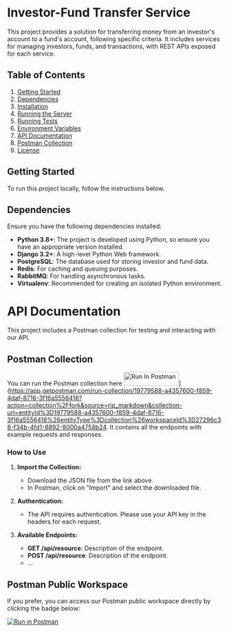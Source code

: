 # Investor-Fund Transfer Service

This project provides a solution for transferring money from an investor's account to a fund's account, following specific criteria. It includes services for managing investors, funds, and transactions, with REST APIs exposed for each service.

## Table of Contents

1. [Getting Started](#getting-started)
2. [Dependencies](#dependencies)
3. [Installation](#installation)
4. [Running the Server](#running-the-server)
5. [Running Tests](#running-tests)
6. [Environment Variables](#environment-variables)
7. [API Documentation](#api-documentation)
8. [Postman Collection](#postman-collection)
9. [License](#license)

## Getting Started

To run this project locally, follow the instructions below.

## Dependencies

Ensure you have the following dependencies installed:

- **Python 3.8+**: The project is developed using Python, so ensure you have an appropriate version installed.
- **Django 3.2+**: A high-level Python Web framework.
- **PostgreSQL**: The database used for storing investor and fund data.
- **Redis**: For caching and queuing purposes.
- **RabbitMQ**: For handling asynchronous tasks.
- **Virtualenv**: Recommended for creating an isolated Python environment.

# API Documentation

This project includes a Postman collection for testing and interacting with our API.

## Postman Collection

You can run the Postman collection here <img src="https://run.pstmn.io/button.svg" alt="Run In Postman" style="width: 128px; height: 32px;">](https://app.getpostman.com/run-collection/19779588-a4357600-f859-4daf-8716-3f16a5556418?action=collection%2Ffork&source=rip_markdown&collection-url=entityId%3D19779588-a4357600-f859-4daf-8716-3f16a5556418%26entityType%3Dcollection%26workspaceId%3D27296c38-f34b-4fd1-8892-8000a4758b24. It contains all the endpoints with example requests and responses.

### How to Use

1. **Import the Collection:** 
   - Download the JSON file from the link above.
   - In Postman, click on "Import" and select the downloaded file.

2. **Authentication:**
   - The API requires authentication. Please use your API key in the headers for each request.

3. **Available Endpoints:**
   - **GET /api/resource**: Description of the endpoint.
   - **POST /api/resource**: Description of the endpoint.
   - ...

## Postman Public Workspace

If you prefer, you can access our Postman public workspace directly by clicking the badge below:

[![Run in Postman](https://run.pstmn.io/button.svg)](https://www.postman.com/link-to-your-public-workspace)


